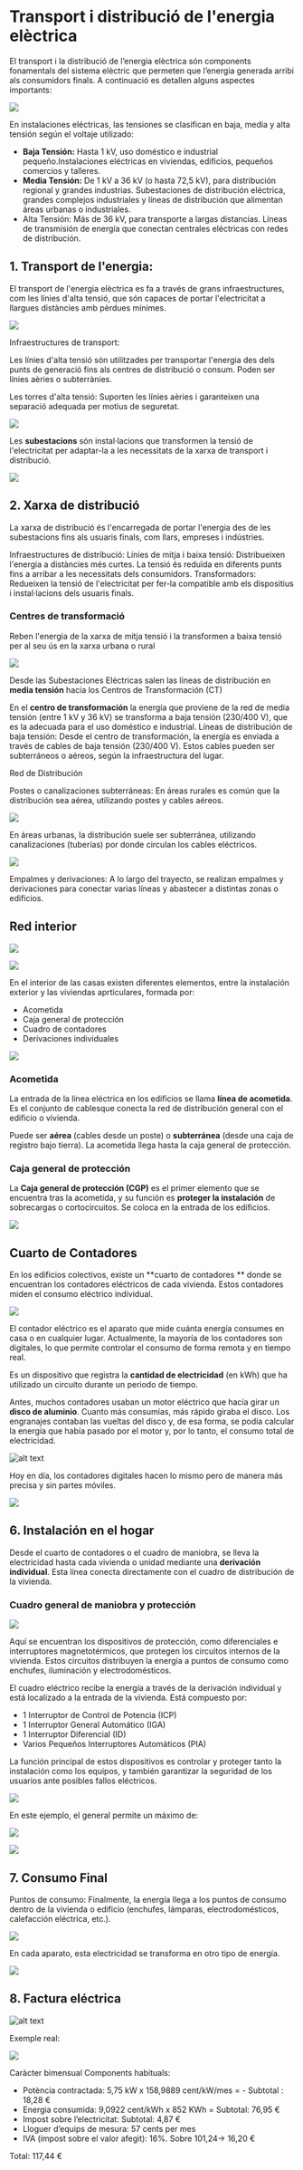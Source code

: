 # Transport i distribució de l'energia elèctrica

El transport i la distribució de l’energia elèctrica són components fonamentals del sistema elèctric que permeten que l’energia generada arribi als consumidors finals. A continuació es detallen alguns aspectes importants:

![](img/2024-10-22-09-40-42.png)

En instalaciones eléctricas, las tensiones se clasifican en baja, media y alta tensión según el voltaje utilizado:

- **Baja Tensión:** Hasta 1 kV, uso doméstico e industrial pequeño.Instalaciones eléctricas en viviendas, edificios, pequeños comercios y talleres.
- **Media Tensión:** De 1 kV a 36 kV (o hasta 72,5 kV), para distribución regional y grandes industrias. Subestaciones de distribución eléctrica, grandes complejos industriales y líneas de distribución que alimentan áreas urbanas o industriales.
- Alta Tensión: Más de 36 kV, para transporte a largas distancias. Líneas de transmisión de energía que conectan centrales eléctricas con redes de distribución.

## 1. Transport de l'energia:

El transport de l'energia elèctrica es fa a través de grans infraestructures, com les línies d'alta tensió, que són capaces de portar l'electricitat a llargues distàncies amb pèrdues mínimes.

![](img/2024-10-22-19-06-04.png)

Infraestructures de transport:

Les línies d'alta tensió són utilitzades per transportar l'energia des dels punts de generació fins als centres de distribució o consum. Poden ser línies aèries o subterrànies.

Les torres d'alta tensió: Suporten les línies aèries i garanteixen una separació adequada per motius de seguretat.

![](img/2024-10-22-19-18-35.png)

Les **subestacions** són instal·lacions que transformen la tensió de l'electricitat per adaptar-la a les necessitats de la xarxa de transport i distribució.

![](img/2024-10-22-19-19-02.png)

## 2. Xarxa de distribució

La xarxa de distribució és l'encarregada de portar l'energia des de les subestacions fins als usuaris finals, com llars, empreses i indústries.

Infraestructures de distribució:
Línies de mitja i baixa tensió: Distribueixen l'energia a distàncies més curtes. La tensió és reduïda en diferents punts fins a arribar a les necessitats dels consumidors.
Transformadors: Redueixen la tensió de l'electricitat per fer-la compatible amb els dispositius i instal·lacions dels usuaris finals.

### Centres de transformació

Reben l'energia de la xarxa de mitja tensió i la transformen a baixa tensió per al seu ús en la xarxa urbana o rural

![](img/2024-10-22-09-42-55.png)

Desde las Subestaciones Eléctricas salen las líneas de distribución en **media tensión** hacia los Centros de Transformación (CT)

En el **centro de transformación** la energía que proviene de la red de media tensión (entre 1 kV y 36 kV) se transforma a baja tensión (230/400 V), que es la adecuada para el uso doméstico e industrial.
Líneas de distribución de baja tensión: Desde el centro de transformación, la energía es enviada a través de cables de baja tensión (230/400 V). Estos cables pueden ser subterráneos o aéreos, según la infraestructura del lugar.

Red de Distribución

Postes o canalizaciones subterráneas: En áreas rurales es común que la distribución sea aérea, utilizando postes y cables aéreos.

![](img/2024-10-22-19-22-28.png)

En áreas urbanas, la distribución suele ser subterránea, utilizando canalizaciones (tuberías) por donde circulan los cables eléctricos.

![](img/2024-10-22-19-23-54.png)

Empalmes y derivaciones: A lo largo del trayecto, se realizan empalmes y derivaciones para conectar varias líneas y abastecer a distintas zonas o edificios.

## Red interior

![](img/2024-10-22-19-05-38.png)

![](img/2024-10-22-19-05-51.png)

En el interior de las casas existen diferentes elementos, entre la instalación exterior y las viviendas aprticulares, formada por:

- Acometida
- Caja general de protección
- Cuadro de contadores
- Derivaciones individuales

![](img/2024-10-22-09-48-42.png)

### Acometida

La entrada de la línea eléctrica en los edificios se llama **línea de acometida**.  Es el conjunto de cablesque conecta la red de distribución general con el edificio o vivienda.

Puede ser **aérea** (cables desde un poste) o **subterránea** (desde una caja de registro bajo tierra). La acometida llega hasta la caja general de protección.

### Caja general de protección

La **Caja general de protección (CGP)** es el primer elemento que se encuentra tras la acometida, y su función es **proteger la instalación** de sobrecargas o cortocircuitos. Se coloca en la entrada de los edificios.

![](img/2024-10-22-09-48-03.png)

## Cuarto de Contadores

En los edificios colectivos, existe un **cuarto de contadores ** donde se encuentran los contadores eléctricos de cada vivienda. Estos contadores miden el consumo eléctrico individual.

![](img/2024-10-22-09-46-52.png)

El contador eléctrico es el aparato que mide cuánta energía consumes en casa o en cualquier lugar. Actualmente, la mayoría de los contadores son digitales, lo que permite controlar el consumo de forma remota y en tiempo real.

Es un dispositivo que registra la **cantidad de electricidad** (en kWh) que ha utilizado un circuito durante un periodo de tiempo.

Antes, muchos contadores usaban un motor eléctrico que hacía girar un **disco de aluminio**. Cuanto más consumías, más rápido giraba el disco. Los engranajes contaban las vueltas del disco y, de esa forma, se podía calcular la energía que había pasado por el motor y, por lo tanto, el consumo total de electricidad.

![alt text](image-1.png)

Hoy en día, los contadores digitales hacen lo mismo pero de manera más precisa y sin partes móviles.

![](img/2024-10-22-09-47-14.png)

## 6. Instalación en el hogar

Desde el cuarto de contadores o el cuadro de maniobra, se lleva la electricidad hasta cada vivienda o unidad mediante una **derivación individual**. Esta línea conecta directamente con el cuadro de distribución de la vivienda.

### Cuadro general de maniobra y protección

![](img/2024-10-22-09-46-07.png)

Aquí se encuentran los dispositivos de protección, como diferenciales e interruptores magnetotérmicos, que protegen los circuitos internos de la vivienda. Estos circuitos distribuyen la energía a puntos de consumo como enchufes, iluminación y electrodomésticos.

El cuadro eléctrico recibe la energía a través de la derivación individual y está localizado a la entrada de la vivienda. Está compuesto por:

- 1 Interruptor de Control de Potencia (ICP)
- 1 Interruptor General Automático (IGA)
- 1 Interruptor Diferencial (ID)
- Varios Pequeños Interruptores Automáticos (PIA)

La función principal de estos dispositivos es controlar y proteger tanto la instalación como los equipos, y también garantizar la seguridad de los usuarios ante posibles fallos eléctricos.

![](img/2024-10-22-19-04-40.png)

En este ejemplo, el general permite un máximo de:

![](img/2024-10-22-19-12-57.png)

![](img/2024-10-22-11-39-01.png)

## 7. Consumo Final

Puntos de consumo: Finalmente, la energía llega a los puntos de consumo dentro de la vivienda o edificio (enchufes, lámparas, electrodomésticos, calefacción eléctrica, etc.).

![](img/2024-10-22-11-39-59.png)

En cada aparato, esta electricidad se transforma en otro tipo de energía.

![](img/2024-10-22-11-40-47.png)

## 8. Factura eléctrica

![alt text](image.png)

Exemple real:

![](img/2024-10-22-19-01-57.png)

Caràcter bimensual
Components habituals:

- Potència contractada: 5,75 kW x 158,9889 cent/kW/mes = - Subtotal : 18,28 €
- Energia consumida: 9,0922 cent/kWh x 852 KWh = Subtotal: 76,95 €
- Impost sobre l’electricitat: Subtotal: 4,87 €
- Lloguer d’equips de mesura: 57 cents per mes
- IVA (impost sobre el valor afegit): 16%. Sobre 101,24-> 16,20 €

Total: 117,44 €
